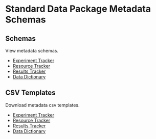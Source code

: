 # Standard Data Package Metadata Schemas

## Schemas

View metadata schemas.

* [Experiment Tracker](md_experiment_tracker.md)
* [Resource Tracker](md_resource_tracker.md)
* [Results Tracker](md_results_tracker.md)
* [Data Dictionary](jsonschema-csvtemplate-fields_v3_manual_edits.md)

## CSV Templates

Download metadata csv templates.

* <a href="../csv-templates/heal-csv-experiment-tracker.csv" download>Experiment Tracker</a>
* <a href="../csv-templates/heal-csv-resource-tracker.csv" download>Resource Tracker</a>
* <a href="../csv-templates/heal-csv-results-tracker.csv" download>Results Tracker</a>
* <a href="../csv-templates/heal-csv-data-dictionary.csv" download>Data Dictionary</a>

